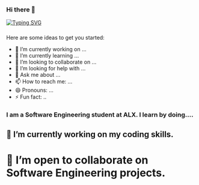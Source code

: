 ### Hi there 👋


[![Typing SVG](https://readme-typing-svg.demolab.com/?lines=Hey!+You+Are+Welcome+To+My+Profil;My+Name+Is+Redoxm;I+Passionate+About+Coding)](https://git.io/typing-svg)
### 

Here are some ideas to get you started:

- 🔭 I’m currently working on ...
- 🌱 I’m currently learning ...
- 👯 I’m looking to collaborate on ...
- 🤔 I’m looking for help with ...
- 💬 Ask me about ...
- 📫 How to reach me: ...
- 😄 Pronouns: ...
- ⚡ Fun fact: ..

### I am a Software Engineering student at ALX. I learn by doing....
## 🔭 I’m currently working on my coding skills.
# 👯 I’m open to collaborate on Software Engineering projects. 
